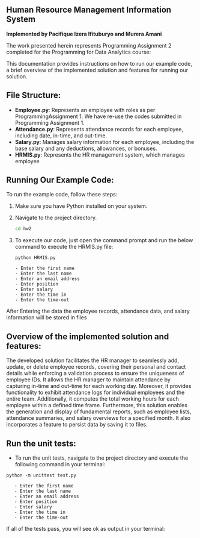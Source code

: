 
## Human Resource Management Information System

**Implemented by Pacifique Izera Ifituburyo and Murera Amani**

The work presented herein represents Programming Assignment 2 completed for the Programming for Data Analytics course:

This documentation provides instructions on how to run our example code, a brief overview of the implemented solution and features for running our solution.

## File Structure:
- **Employee.py**: Represents an employee with roles as per ProgrammingAssignment 1. We have re-use the codes submitted in Programming
Assignment 1.
- **Attendance.py**: Represents attendance records for each employee, including date, in-time, and out-time.
- **Salary.py**: Manages salary information for each employee, including the base salary and any deductions, allowances, or bonuses.
- **HRMIS.py**: Represents the HR management system, which manages employee

## Running Our Example Code:

To run the example code, follow these steps:

1. Make sure you have Python installed on your system.


2. Navigate to the project directory.

    ```bash
    cd hw2
    ```

4. To execute our code, just open the command prompt and run the below command to execute the HRMIS.py file:

    ```b
    python HRMIS.py
    ```
    ```b
    - Enter the first name
    - Enter the last name
    - Enter an email address
    - Enter position
    - Enter salary
    - Enter the time in
    - Enter the time-out
    ```
After Entering the data the employee records, attendance data, and salary information will be stored in files
## Overview of the implemented solution and features:
The developed solution facilitates the HR manager to seamlessly add, update, or delete employee records, covering their personal and contact details while enforcing a validation process to ensure the uniqueness of employee IDs. It allows the HR manager to maintain attendance by capturing in-time and out-time for each working day.
Moreover, it provides functionality to exhibit attendance logs for individual employees and the entire team. Additionally, it computes the total working hours for each employee within a defined time frame.
Furthermore, this solution enables the generation and display of fundamental reports, such as employee lists, attendance summaries, and salary overviews for a specified month. It also incorporates a feature to persist data by saving it to files.

  

     
## Run the unit tests:

- To run the unit tests, navigate to the project directory and execute the following command in your terminal:
```b
python -m unittest test.py
```
 ```b
    - Enter the first name
    - Enter the last name
    - Enter an email address
    - Enter position
    - Enter salary
    - Enter the time in
    - Enter the time-out
 ```
If all of the tests pass, you will see ok as output in your terminal:




